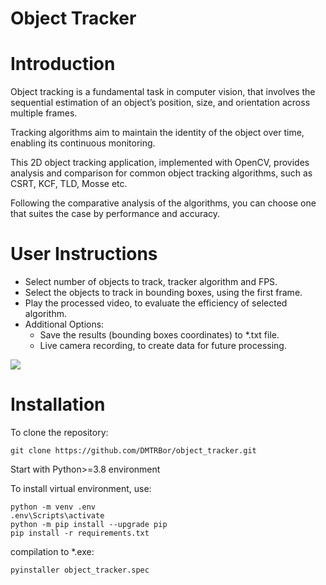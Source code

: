 # Object Tracker
# Introduction
Object tracking is a fundamental task in computer vision,
that involves the sequential estimation of an object’s position,
size, and orientation across multiple frames.

Tracking algorithms aim to maintain the identity of the object over time, enabling its continuous monitoring.

This 2D object tracking application, implemented with OpenCV, provides analysis and comparison for
common object tracking algorithms, such as CSRT, KCF, TLD, Mosse etc.

Following the comparative analysis of the algorithms, you can choose one that suites
the case by performance and accuracy.


# User Instructions
* Select number of objects to track, tracker algorithm and FPS.
* Select the objects to track in bounding boxes, using the first frame.
* Play the processed video, to evaluate the efficiency of selected algorithm.
* Additional Options:
    * Save the results (bounding boxes coordinates) to *.txt file.
    * Live camera recording, to create data for future processing.

![](https://github.com/DMTRBor/object_tracker/blob/master/demo.gif)


# Installation
To clone the repository:
```
git clone https://github.com/DMTRBor/object_tracker.git
```

Start with Python>=3.8 environment

To install virtual environment, use:
```
python -m venv .env
.env\Scripts\activate
python -m pip install --upgrade pip
pip install -r requirements.txt
```
compilation to *.exe:
```
pyinstaller object_tracker.spec
```
